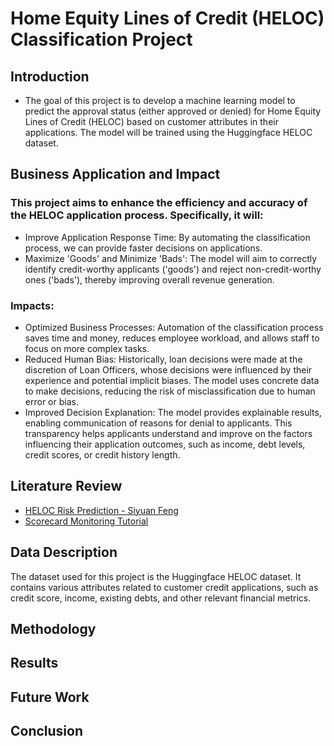 # Home Equity Lines of Credit (HELOC) Classification Project
## Introduction
- The goal of this project is to develop a machine learning model to predict the approval status (either approved or denied) for Home Equity Lines of Credit (HELOC) based on customer attributes in their applications. The model will be trained using the Huggingface HELOC dataset.

## Business Application and Impact
### This project aims to enhance the efficiency and accuracy of the HELOC application process. Specifically, it will:

- Improve Application Response Time: By automating the classification process, we can provide faster decisions on applications.
- Maximize 'Goods' and Minimize 'Bads': The model will aim to correctly identify credit-worthy applicants ('goods') and reject non-credit-worthy ones ('bads'), thereby improving overall revenue generation.

### Impacts:
- Optimized Business Processes: Automation of the classification process saves time and money, reduces employee workload, and allows staff to focus on more complex tasks.
- Reduced Human Bias: Historically, loan decisions were made at the discretion of Loan Officers, whose decisions were influenced by their experience and potential implicit biases. The model uses concrete data to make decisions, reducing the risk of misclassification due to human error or bias.
- Improved Decision Explanation: The model provides explainable results, enabling communication of reasons for denial to applicants. This transparency helps applicants understand and improve on the factors influencing their application outcomes, such as income, debt levels, credit scores, or credit history length.

## Literature Review
- [HELOC Risk Prediction - Siyuan Feng](https://siyuan09.github.io/project/loan/)
- [Scorecard Monitoring Tutorial](https://gnpalencia.org/optbinning/tutorials/tutorial_scorecard_monitoring.html)

## Data Description
The dataset used for this project is the Huggingface HELOC dataset. It contains various attributes related to customer credit applications, such as credit score, income, existing debts, and other relevant financial metrics.

## Methodology

## Results

## Future Work

## Conclusion
